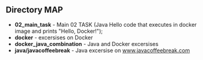 ## Directory MAP
* **02_main_task** - Main 02 TASK (Java Hello code that executes in docker image and prints "Hello, Docker!");
* **docker** - excersises on Docker
* **docker_java_combination** - Java and Docker excersises
* **java/javacoffeebreak** - Java excersise on www.javacoffeebreak.com
